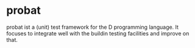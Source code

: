 probat
======

probat ist a (unit) test framework for the D programming language.
It focuses to integrate well with the buildin testing facilities and
improve on that.

